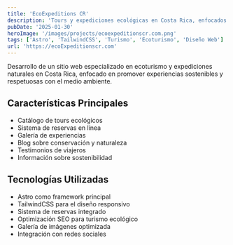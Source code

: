 ```yaml
---
title: 'EcoExpeditions CR'
description: 'Tours y expediciones ecológicas en Costa Rica, enfocados en la conservación y experiencias auténticas con la naturaleza.'
pubDate: '2025-01-30'
heroImage: '/images/projects/ecoexpeditionscr.com.png'
tags: ['Astro', 'TailwindCSS', 'Turismo', 'Ecoturismo', 'Diseño Web']
url: 'https://ecoExpeditionscr.com'
---
```


Desarrollo de un sitio web especializado en ecoturismo y expediciones naturales en Costa Rica, enfocado en promover experiencias sostenibles y respetuosas con el medio ambiente.

## Características Principales

- Catálogo de tours ecológicos
- Sistema de reservas en línea
- Galería de experiencias
- Blog sobre conservación y naturaleza
- Testimonios de viajeros
- Información sobre sostenibilidad

## Tecnologías Utilizadas

- Astro como framework principal
- TailwindCSS para el diseño responsivo
- Sistema de reservas integrado
- Optimización SEO para turismo ecológico
- Galería de imágenes optimizada
- Integración con redes sociales
